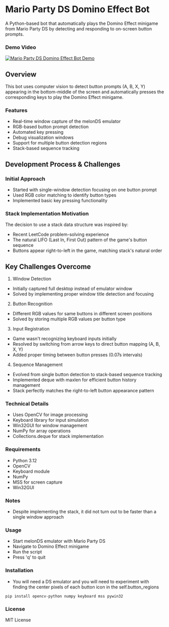 # Mario Party DS Domino Effect Bot
A Python-based bot that automatically plays the Domino Effect minigame from Mario Party DS by detecting and responding to on-screen button prompts.

### Demo Video
[![Mario Party DS Domino Effect Bot Demo](https://img.youtube.com/vi/QWJFMsfa0ag/maxresdefault.jpg)](https://www.youtube.com/watch?v=QWJFMsfa0ag)

## Overview
This bot uses computer vision to detect button prompts (A, B, X, Y) appearing in the bottom-middle of the screen and automatically presses the corresponding keys to play the Domino Effect minigame.
### Features
* Real-time window capture of the melonDS emulator
* RGB-based button prompt detection
* Automated key pressing
* Debug visualization windows
* Support for multiple button detection regions
* Stack-based sequence tracking
## Development Process & Challenges
### Initial Approach
* Started with single-window detection focusing on one button prompt
* Used RGB color matching to identify button types
* Implemented basic key pressing functionality
### Stack Implementation Motivation
The decision to use a stack data structure was inspired by:
* Recent LeetCode problem-solving experience
* The natural LIFO (Last In, First Out) pattern of the game's button sequence
* Buttons appear right-to-left in the game, matching stack's natural order
## Key Challenges Overcome
1. Window Detection
* Initially captured full desktop instead of emulator window
* Solved by implementing proper window title detection and focusing
2. Button Recognition
* Different RGB values for same buttons in different screen positions
* Solved by storing multiple RGB values per button type
3. Input Registration
* Game wasn't recognizing keyboard inputs initially
* Resolved by switching from arrow keys to direct button mapping (A, B, X, Y)
* Added proper timing between button presses (0.07s intervals)
4. Sequence Management
* Evolved from single button detection to stack-based sequence tracking
* Implemented deque with maxlen for efficient button history management
* Stack perfectly matches the right-to-left button appearance pattern
### Technical Details
* Uses OpenCV for image processing
* Keyboard library for input simulation
* Win32GUI for window management
* NumPy for array operations
* Collections.deque for stack implementation
### Requirements
* Python 3.12
* OpenCV
* Keyboard module
* NumPy
* MSS for screen capture
* Win32GUI
### Notes
* Despite implementing the stack, it did not turn out to be faster than a single window approach
### Usage
* Start melonDS emulator with Mario Party DS
* Navigate to Domino Effect minigame
* Run the script
* Press 'q' to quit
### Installation
* You will need a DS emulator and you will need to experiment with finding the center pixels of each button icon in the self.button_regions

```pip install opencv-python numpy keyboard mss pywin32```
### License
MIT License
